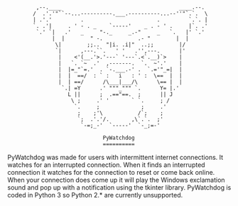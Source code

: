              ,--.____                                     ____.--.     
            /  .'.'"``--...----------.___.----------...--''"`.`.  \    
            | .'.'         .                       .         `.`. |    
            `. .'|     . ' - . _    `-----'    _ . - ' .     |`. .'    
             `.' `|   .'   _     "-._     _.-"     _   `.   |' `.'     
                  |  |        " -.           .- "        |  |          
                   \|        ;;..  "|i. .i|"  ..;;        |/           
                   `|      ,---.``.   ' '   .'',---.      |'           
                    |    <'(__.'>.'---` '---`.<`.__)`>    |            
                    |   `. `~  .'  ,-------.  `.  ~'.'    |            
                    |  |=_"`=.'  . `-.___.-' .  `.='"_=|  |            
                    |  |  ==/  : ` :   i   : ' :  \==  |  |            
                    |  | ==/      /\___|___/\      \== |  |            
                     `.| =Y      .' """_""" `.      Y= |.'             
                       L ||      ;  .=="==.  ;      || J               
                        \ ;     .' '       ` `.     ; /                
                         `.     ;             ;     .'                 
                          ;    ;'\           /`;    ;                  
                          `;  .'.'/.       ,\`.`.  ;'                  
                           `-=;_-'  `-----'  `-_;=-' 
                            
                                  PyWatchdog
                                  ==========

PyWatchdog was made for users with intermittent internet connections. It watches
for an interrupted connection. When it finds an interrupted connection it watches
for the connection to reset or come back online. When your connection does come 
up it will play the Windows exclamation sound and pop up with a notification using
the tkinter library. PyWatchdog is coded in Python 3 so Python 2.* are currently 
unsupported.